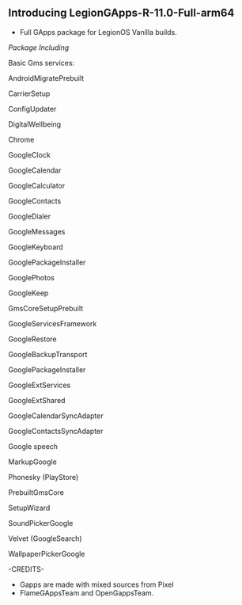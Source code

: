 ##  Introducing LegionGApps-R-11.0-Full-arm64   ##

 - Full GApps package for LegionOS Vanilla builds.

*Package Including*

  Basic Gms services:
  
  AndroidMigratePrebuilt
  
  CarrierSetup
  
  ConfigUpdater
  
  DigitalWellbeing
  
  Chrome
  
  GoogleClock
  
  GoogleCalendar
  
  GoogleCalculator
  
  GoogleContacts
  
  GoogleDialer
  
  GoogleMessages
  
  GoogleKeyboard
  
  GooglePackageInstaller
  
  GooglePhotos
  
  GoogleKeep
  
  GmsCoreSetupPrebuilt
  
  GoogleServicesFramework
  
  GoogleRestore
  
  GoogleBackupTransport
  
  GooglePackageInstaller
  
  GoogleExtServices
  
  GoogleExtShared
  
  GoogleCalendarSyncAdapter
  
  GoogleContactsSyncAdapter
  
  Google speech
  
  MarkupGoogle
  
  Phonesky (PlayStore)
  
  PrebuiltGmsCore
  
  SetupWizard
  
  SoundPickerGoogle
  
  Velvet (GoogleSearch)
  
  WallpaperPickerGoogle


-CREDITS-
* Gapps are made with mixed sources from Pixel
* FlameGAppsTeam and OpenGappsTeam.
